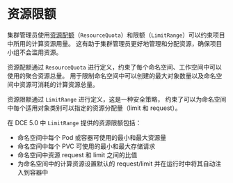 # 资源限额

集群管理员使用[资源配额](./quota.md)（`ResourceQuota`）和限额（`LimitRange`）可以约束项目中所用的计算资源用量。
这有助于集群管理员更好地管理和分配资源，确保项目小组不会滥用资源。

资源配额通过 `ResourceQuota` 进行定义，约束了每个命名空间、工作空间中可以使用的聚合资源总量。
用于限制命名空间中可以创建的最大对象数量以及命名空间中资源可消耗的计算资源总量。

资源限额通过 `LimitRange` 进行定义，这是一种安全策略，
约束了可以为命名空间中每个适用对象类别可以指定的资源分配量（limit 和 request）。

在 DCE 5.0 中 `LimitRange` 提供的资源限额包括：

- 命名空间中每个 Pod 或容器可使用的最小和最大资源量
- 命名空间中每个 PVC 可使用的最小和最大存储请求
- 命名空间中资源 request 和 limit 之间的比值
- 为命名空间中的计算资源设置默认的 request/limit 并在运行时中将其自动注入到容器中
